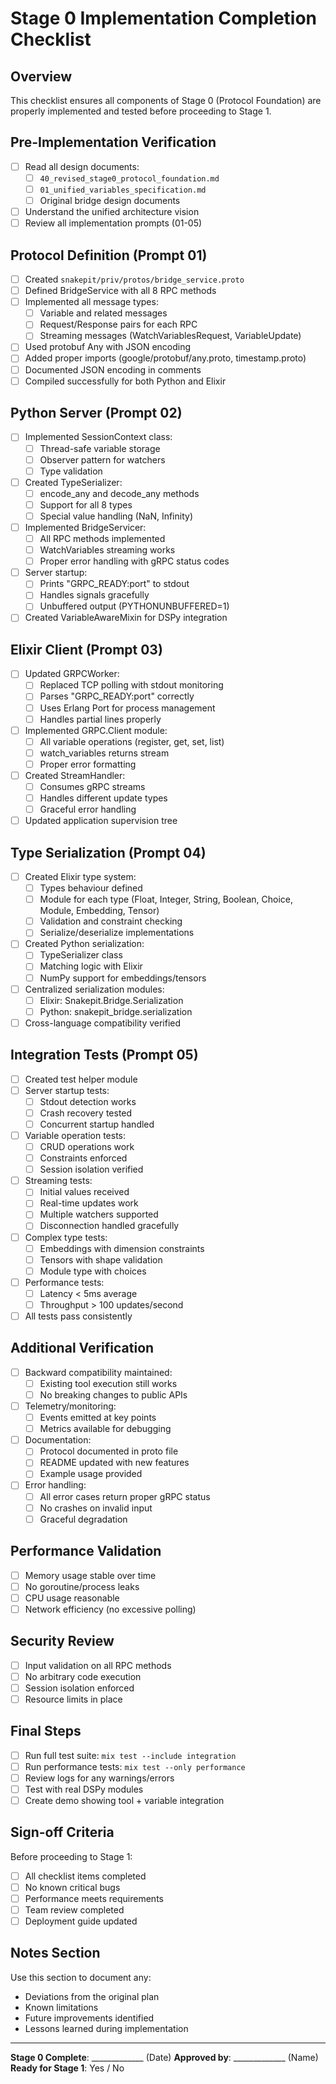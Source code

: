 # Stage 0 Implementation Completion Checklist

## Overview
This checklist ensures all components of Stage 0 (Protocol Foundation) are properly implemented and tested before proceeding to Stage 1.

## Pre-Implementation Verification
- [ ] Read all design documents:
  - [ ] `40_revised_stage0_protocol_foundation.md`
  - [ ] `01_unified_variables_specification.md`
  - [ ] Original bridge design documents
- [ ] Understand the unified architecture vision
- [ ] Review all implementation prompts (01-05)

## Protocol Definition (Prompt 01)
- [ ] Created `snakepit/priv/protos/bridge_service.proto`
- [ ] Defined BridgeService with all 8 RPC methods
- [ ] Implemented all message types:
  - [ ] Variable and related messages
  - [ ] Request/Response pairs for each RPC
  - [ ] Streaming messages (WatchVariablesRequest, VariableUpdate)
- [ ] Used protobuf Any with JSON encoding
- [ ] Added proper imports (google/protobuf/any.proto, timestamp.proto)
- [ ] Documented JSON encoding in comments
- [ ] Compiled successfully for both Python and Elixir

## Python Server (Prompt 02)
- [ ] Implemented SessionContext class:
  - [ ] Thread-safe variable storage
  - [ ] Observer pattern for watchers
  - [ ] Type validation
- [ ] Created TypeSerializer:
  - [ ] encode_any and decode_any methods
  - [ ] Support for all 8 types
  - [ ] Special value handling (NaN, Infinity)
- [ ] Implemented BridgeServicer:
  - [ ] All RPC methods implemented
  - [ ] WatchVariables streaming works
  - [ ] Proper error handling with gRPC status codes
- [ ] Server startup:
  - [ ] Prints "GRPC_READY:port" to stdout
  - [ ] Handles signals gracefully
  - [ ] Unbuffered output (PYTHONUNBUFFERED=1)
- [ ] Created VariableAwareMixin for DSPy integration

## Elixir Client (Prompt 03)
- [ ] Updated GRPCWorker:
  - [ ] Replaced TCP polling with stdout monitoring
  - [ ] Parses "GRPC_READY:port" correctly
  - [ ] Uses Erlang Port for process management
  - [ ] Handles partial lines properly
- [ ] Implemented GRPC.Client module:
  - [ ] All variable operations (register, get, set, list)
  - [ ] watch_variables returns stream
  - [ ] Proper error formatting
- [ ] Created StreamHandler:
  - [ ] Consumes gRPC streams
  - [ ] Handles different update types
  - [ ] Graceful error handling
- [ ] Updated application supervision tree

## Type Serialization (Prompt 04)
- [ ] Created Elixir type system:
  - [ ] Types behaviour defined
  - [ ] Module for each type (Float, Integer, String, Boolean, Choice, Module, Embedding, Tensor)
  - [ ] Validation and constraint checking
  - [ ] Serialize/deserialize implementations
- [ ] Created Python serialization:
  - [ ] TypeSerializer class
  - [ ] Matching logic with Elixir
  - [ ] NumPy support for embeddings/tensors
- [ ] Centralized serialization modules:
  - [ ] Elixir: Snakepit.Bridge.Serialization
  - [ ] Python: snakepit_bridge.serialization
- [ ] Cross-language compatibility verified

## Integration Tests (Prompt 05)
- [ ] Created test helper module
- [ ] Server startup tests:
  - [ ] Stdout detection works
  - [ ] Crash recovery tested
  - [ ] Concurrent startup handled
- [ ] Variable operation tests:
  - [ ] CRUD operations work
  - [ ] Constraints enforced
  - [ ] Session isolation verified
- [ ] Streaming tests:
  - [ ] Initial values received
  - [ ] Real-time updates work
  - [ ] Multiple watchers supported
  - [ ] Disconnection handled gracefully
- [ ] Complex type tests:
  - [ ] Embeddings with dimension constraints
  - [ ] Tensors with shape validation
  - [ ] Module type with choices
- [ ] Performance tests:
  - [ ] Latency < 5ms average
  - [ ] Throughput > 100 updates/second
- [ ] All tests pass consistently

## Additional Verification
- [ ] Backward compatibility maintained:
  - [ ] Existing tool execution still works
  - [ ] No breaking changes to public APIs
- [ ] Telemetry/monitoring:
  - [ ] Events emitted at key points
  - [ ] Metrics available for debugging
- [ ] Documentation:
  - [ ] Protocol documented in proto file
  - [ ] README updated with new features
  - [ ] Example usage provided
- [ ] Error handling:
  - [ ] All error cases return proper gRPC status
  - [ ] No crashes on invalid input
  - [ ] Graceful degradation

## Performance Validation
- [ ] Memory usage stable over time
- [ ] No goroutine/process leaks
- [ ] CPU usage reasonable
- [ ] Network efficiency (no excessive polling)

## Security Review
- [ ] Input validation on all RPC methods
- [ ] No arbitrary code execution
- [ ] Session isolation enforced
- [ ] Resource limits in place

## Final Steps
- [ ] Run full test suite: `mix test --include integration`
- [ ] Run performance tests: `mix test --only performance`
- [ ] Review logs for any warnings/errors
- [ ] Test with real DSPy modules
- [ ] Create demo showing tool + variable integration

## Sign-off Criteria
Before proceeding to Stage 1:
- [ ] All checklist items completed
- [ ] No known critical bugs
- [ ] Performance meets requirements
- [ ] Team review completed
- [ ] Deployment guide updated

## Notes Section
Use this section to document any:
- Deviations from the original plan
- Known limitations
- Future improvements identified
- Lessons learned during implementation

---

**Stage 0 Complete**: _____________ (Date)
**Approved by**: _____________ (Name)
**Ready for Stage 1**: Yes / No